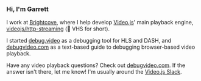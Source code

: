 ### Hi, I'm Garrett

I work at [Brightcove](https://www.brightcove.com/en/), where I help develop [Video.js](https://github.com/videojs/video.js)' main playback engine, [videojs/http-streaming](https://github.com/videojs/http-streaming) (:vhs: VHS for short).

I started [debug.video](https://debug.video/) as a debugging tool for HLS and DASH, and [debugvideo.com](https://debugvideo.com) as a text-based guide to debugging browser-based video playback.

Have any video playback questions? Check out [debugvideo.com](https://debugvideo.com/). If the answer isn't there, let me know! I'm usually around the [Video.js Slack](http://slack.videojs.com).
